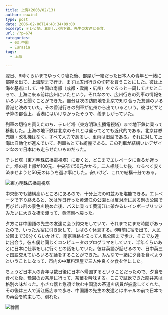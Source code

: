 ```yaml
---
title: 上海(2003/02/13)
author: eawind
type: post
date: 2006-02-06T14:48:34+09:00
excerpt: テレビ塔。真新しい地下鉄。先生の友達と会食。
url: /?p=674
categories:
  - 03.中国
  - Eurasia
tags:
  - 上海

---
```

翌日、9時くらいまでゆっくり寝た後、部屋が一緒だった日本人の青年と一緒に部屋を出て、上海駅まで行き、まずは広州行きの切符を買うことにした。彼は上海を基点にして、中国の南部（成都・雲南・広州）をぐるっと一周してきたところで、上海に来る前は広州にいたという。それなので、広州行きの列車の情報をいろいろと聞くことができた。自分は次の訪問地を北京で知り合った友達のいる香港と決めていた。その香港行きの列車が広州から出ているという。彼はビザと予算の都合上、香港にはいけなかったそうで、羨ましがっていた。

列車の切符を買えたのち、テレビ塔（東方明珠広播電視塔）まで地下鉄に乗って移動した。上海の地下鉄は北京のそれとは違ってとても近代的である。北京は券売機・改札機はなく、すべて人力であるし、車両は旧型である。それに対して上海は自動化が進んでいて、列車もとても綺麗である。この列車が結構いいデザインなので日本にも走らせたいものだった。

テレビ塔（東方明珠広播電視塔）に着くと、どこまでエレベータに乗るか迷った。塔の最上部が100元、中央部で50元かかる。二人相談した後、なるべく安く済ませようと50元のほうを選ぶ事にした。安いけど、これで結構十分である。

![東方明珠広播電視塔](/img/wp/2006/02/200302130732241.jpg)

中央部でも結構高いところにあるので、十分上海の町並みを堪能できる。エレベータで下り終えると、次は昨日行った黄浦江の公園とは反対岸にある別の公園で再びビル群の景色を眺めた後、バスに乗って黄浦江に架かるレインボーブリッジみたいに大きな橋を渡って、黄浦側へ戻った。

夕方には中国語の先生の友達に会う約束をしていて、それまでにまだ時間があったので、いったん宿に引き返して、しばらく休息する。6時前に宿を出て、人民公園まで30分くらいかけて、南京東路を伝って人民公園まで歩き、そこで友達に出会う。彼も僕と同じくコンピュータのプログラマをしていて、半年くらいあとに日本に仕事をしに行くとの話をしていた。彼は英語が話せるので、日中英三ヶ国語交えていろいろな話をすることができた。みんなで一緒に夕食を食べようということになって、市内の中華料理屋で三人仲良く夕食を伴にした。

ちょうど日本人の青年は数日後に日本へ帰国するということだったので、夕食を食べた後、豫園のお茶屋に行って、茶葉を吟味する。ここで試飲できた龍井茶は格別の味だった。小さな器と急須で飲む中国流の茶道を店員が披露してくれた。その後は三人で浦江飯店まで歩き、中国語の先生の友達とはホテルの前で日本での再会を約束して、別れた。

![豫園](/img/wp/2006/02/200302131311201.jpg)
